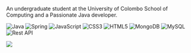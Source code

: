 An undergraduate student at the University of Colombo School of Computing and a Passionate Java developer.

![Java](https://img.shields.io/badge/java-%23ED8B00.svg?style=flat&logo=java&logoColor=white) ![Spring](https://img.shields.io/badge/spring-%236DB33F.svg?style=flat&logo=spring&logoColor=white) ![JavaScript](https://img.shields.io/badge/javascript-%23323330.svg?style=flat&logo=javascript&logoColor=%23F7DF1E) ![CSS3](https://img.shields.io/badge/css3-%231572B6.svg?style=flat&logo=css3&logoColor=white) ![HTML5](https://img.shields.io/badge/html5-%23E34F26.svg?style=flat&logo=html5&logoColor=white) ![MongoDB](https://img.shields.io/badge/MongoDB-%234ea94b.svg?style=flat&logo=mongodb&logoColor=white) ![MySQL](https://img.shields.io/badge/mysql-%2300f.svg?style=flat&logo=mysql&logoColor=white) ![Rest API](https://img.shields.io/badge/myrestapi-%2300f.svg?style=flat&logo=restapi&logoColor=white)

![](https://github-readme-stats.vercel.app/api/top-langs/?username=VakeeshanP&theme=vue-dark&hide_border=true&include_all_commits=false&count_private=false&layout=compact)
